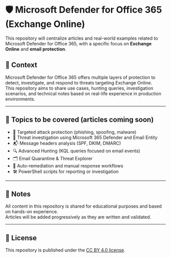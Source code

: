 # 🛡️ Microsoft Defender for Office 365 (Exchange Online)

This repository will centralize articles and real-world examples related to Microsoft Defender for Office 365, with a specific focus on **Exchange Online** and **email protection**.

## 📘 Context

Microsoft Defender for Office 365 offers multiple layers of protection to detect, investigate, and respond to threats targeting Exchange Online.  
This repository aims to share use cases, hunting queries, investigation scenarios, and technical notes based on real-life experience in production environments.

---

## 🚧 Topics to be covered (articles coming soon)

- 🎯 Targeted attack protection (phishing, spoofing, malware)
- 🧠 Threat investigation using Microsoft 365 Defender and Email Entity
- 📬 Message headers analysis (SPF, DKIM, DMARC)
- 🔍 Advanced Hunting (KQL queries focused on email events)
- 🗂️ Email Quarantine & Threat Explorer
- 🔁 Auto-remediation and manual response workflows
- 🛠️ PowerShell scripts for reporting or investigation

---

## 📌 Notes

All content in this repository is shared for educational purposes and based on hands-on experience.  
Articles will be added progressively as they are written and validated.

---

## 📄 License

This repository is published under the [CC BY 4.0 license](https://creativecommons.org/licenses/by/4.0/).

